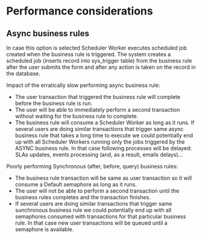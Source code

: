 # Performance considerations

## Async business rules

In case this option is selected Scheduler Worker executes scheduled job created when the business rule is triggered. The system creates a scheduled job (inserts record into sys_trigger table) from the business rule after the user submits the form and after any action is taken on the record in the database.

Impact of the erratically slow performing async business rule:
* The user transaction that triggered the business rule will complete before the business rule is run.
* The user will be able to immediately perform a second transaction without waiting for the business rule to complete.
* The business rule will consume a Scheduler Worker as long as it runs. If several users are doing similar transactions that trigger same async business rule that takes a long time to execute we could potentially end up with all Scheduler Workers running only the jobs triggered by the ASYNC business rule. In that case following processes will be delayed: SLAs updates, events processing (and, as a result, emails delays)...

Poorly performing Synchronous (after, before, query) business rules:

* The business rule transaction will be same as user transaction so it will consume a Default semaphore as long as it runs.
* The user will not be able to perform a second transaction until the business rules completes and the transaction finishes.
* If several users are doing similar transactions that trigger same sunchronous business rule we could potentially end up with all semaphores consumed with transactions for that particular business rule. In that case new user transactions will be queued until a semaphore is available.
